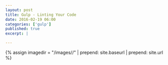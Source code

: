```yaml
---
layout: post
title: Gulp - Linting Your Code
date: 2016-02-19 06:00
categories: ['gulp']
published: true
excerpt: |

---
```


{% assign imagedir = "/images//" | prepend: site.baseurl | prepend: site.url %}